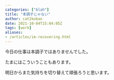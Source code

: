 ```yaml
---
categories: ["blah"]
title: "本調子じゃない"
author: cat2koban
date: 2021-10-04T15:04:05Z
tags: [work]
aliases:
- /articles/im-recovering.html
---
```


今日の仕事は本調子ではありませんでした。

たまにはこういうこともあります。

明日からまた気持ちを切り替えて頑張ろうと思います。
